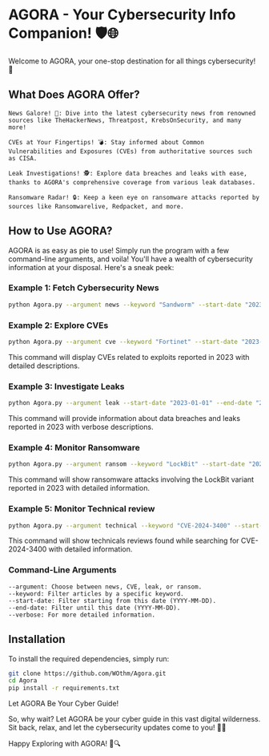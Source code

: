 # AGORA - Your Cybersecurity Info Companion! 🛡️🌐

Welcome to AGORA, your one-stop destination for all things cybersecurity! 🚀

## What Does AGORA Offer?

    News Galore! 📰: Dive into the latest cybersecurity news from renowned sources like TheHackerNews, Threatpost, KrebsOnSecurity, and many more!

    CVEs at Your Fingertips! 💣: Stay informed about Common Vulnerabilities and Exposures (CVEs) from authoritative sources such as CISA.

    Leak Investigations! 🕵️: Explore data breaches and leaks with ease, thanks to AGORA's comprehensive coverage from various leak databases.

    Ransomware Radar! 🔒: Keep a keen eye on ransomware attacks reported by sources like Ransomwarelive, Redpacket, and more.

## How to Use AGORA?

AGORA is as easy as pie to use! Simply run the program with a few command-line arguments, and voila! You'll have a wealth of cybersecurity information at your disposal. Here's a sneak peek:

### Example 1: Fetch Cybersecurity News
```bash
python Agora.py --argument news --keyword "Sandworm" --start-date "2023-01-01" --end-date "2024-01-01" --verbose
```
### Example 2: Explore CVEs

```bash
python Agora.py --argument cve --keyword "Fortinet" --start-date "2023-01-01" --end-date "2023-12-31" --verbose
```

This command will display CVEs related to exploits reported in 2023 with detailed descriptions.

### Example 3: Investigate Leaks

```bash
python Agora.py --argument leak --start-date "2023-01-01" --end-date "2023-12-31" --verbose
```

This command will provide information about data breaches and leaks reported in 2023 with verbose descriptions.  

### Example 4: Monitor Ransomware

```bash
python Agora.py --argument ransom --keyword "LockBit" --start-date "2023-01-01" --end-date "2023-12-31" --verbose
```

This command will show ransomware attacks involving the LockBit variant reported in 2023 with detailed information.  

### Example 5: Monitor Technical review

```bash
python Agora.py --argument technical --keyword "CVE-2024-3400" --start-date "2024-01-01" --end-date "2024-06-31" --verbose
```

This command will show technicals reviews found while searching for CVE-2024-3400 with detailed information. 
### Command-Line Arguments

    --argument: Choose between news, CVE, leak, or ransom.
    --keyword: Filter articles by a specific keyword.
    --start-date: Filter starting from this date (YYYY-MM-DD).
    --end-date: Filter until this date (YYYY-MM-DD).
    --verbose: For more detailed information.


## Installation

To install the required dependencies, simply run:

```bash
git clone https://github.com/WOthm/Agora.git
cd Agora
pip install -r requirements.txt
```
Let AGORA Be Your Cyber Guide!

So, why wait? Let AGORA be your cyber guide in this vast digital wilderness. Sit back, relax, and let the cybersecurity updates come to you! 🎩✨

Happy Exploring with AGORA! 🚀🔍



